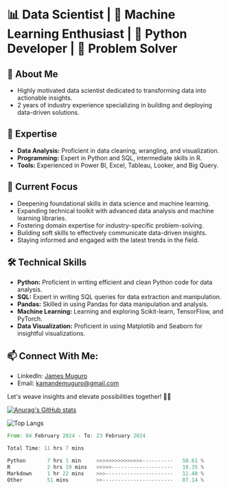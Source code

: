 # 📊 Data Scientist | 🤖 Machine Learning Enthusiast | 🐍 Python Developer | 🧩 Problem Solver

## 📝 About Me
- Highly motivated data scientist dedicated to transforming data into actionable insights.
- 2 years of industry experience specializing in building and deploying data-driven solutions.

## 💼 Expertise
- **Data Analysis:** Proficient in data cleaning, wrangling, and visualization.
- **Programming:** Expert in Python and SQL, intermediate skills in R.
- **Tools:** Experienced in Power BI, Excel, Tableau, Looker, and Big Query.

## 🎯 Current Focus
- Deepening foundational skills in data science and machine learning.
- Expanding technical toolkit with advanced data analysis and machine learning libraries.
- Fostering domain expertise for industry-specific problem-solving.
- Building soft skills to effectively communicate data-driven insights.
- Staying informed and engaged with the latest trends in the field.

## 🛠️ Technical Skills
- **Python:** Proficient in writing efficient and clean Python code for data analysis.
- **SQL:** Expert in writing SQL queries for data extraction and manipulation.
- **Pandas:** Skilled in using Pandas for data manipulation and analysis.
- **Machine Learning:** Learning and exploring Scikit-learn, TensorFlow, and PyTorch.
- **Data Visualization:** Proficient in using Matplotlib and Seaborn for insightful visualizations.

## 📫 Connect With Me:
- LinkedIn: [James Muguro](https://www.linkedin.com/in/james-muguro/)
- Email: [kamandemuguro@gmail.com](mailto:kamandemuguro@gmail.com)

Let's weave insights and elevate possibilities together! 🚀✨

[![Anurag's GitHub stats](https://github-readme-stats.vercel.app/api?username=James-Muguro&show_icons=true&theme=radical&hide_rank=true)](https://github.com/James-Muguro)


![Top Langs](https://github-readme-stats.vercel.app/api/top-langs/?username=James-Muguro&hide_progress=true&layout=compact&langs_count=8)


<!--START_SECTION:waka-->

```rust
From: 04 February 2024 - To: 23 February 2024

Total Time: 11 hrs 7 mins

Python       7 hrs 1 min     >>>>>>>>>>>>>>>----------   58.61 %
R            2 hrs 19 mins   >>>>>--------------------   19.35 %
Markdown     1 hr 22 mins    >>>----------------------   11.48 %
Other        51 mins         >>-----------------------   07.14 %
```

<!--END_SECTION:waka-->


<!--
**Kamande-254/Kamande-254** is a ✨ _special_ ✨ repository because its `README.md` (this file) appears on your GitHub profile.

Here are some ideas to get you started:

- 🔭 I’m currently working on ...
- 🌱 I’m currently learning ...
- 👯 I’m looking to collaborate on ...
- 🤔 I’m looking for help with ...
- 💬 Ask me about ...
- 📫 How to reach me: ...
- 😄 Pronouns: ...
- ⚡ Fun fact: ...
-->
